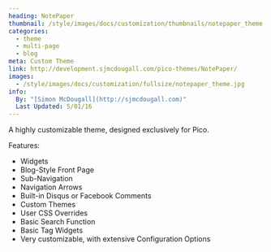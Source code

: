 ```yaml
---
heading: NotePaper
thumbnail: /style/images/docs/customization/thumbnails/notepaper_theme.jpg
categories:
  - theme
  - multi-page
  - blog
meta: Custom Theme
link: http://development.sjmcdougall.com/pico-themes/NotePaper/
images:
  - /style/images/docs/customization/fullsize/notepaper_theme.jpg
info:
  By: "[Simon McDougall](http://sjmcdougall.com)"
  Last Updated: 5/01/16
---
```

A highly customizable theme, designed exclusively for Pico.

Features:


* Widgets
* Blog-Style Front Page
* Sub-Navigation
* Navigation Arrows
* Built-in Disqus or Facebook Comments
* Custom Themes
* User CSS Overrides
* Basic Search Function
* Basic Tag Widgets
* Very customizable, with extensive Configuration Options
